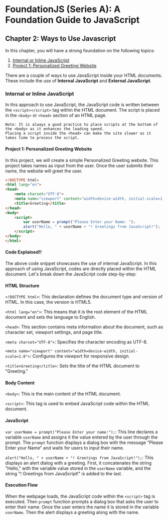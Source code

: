 # FoundationJS (Series A): A Foundation Guide to JavaScript

## Chapter 2: Ways to Use Javascript

In this chapter, you will have a strong foundation on the following topics: 

1. [Internal or Inline JavaScript](#internal-or-inline-javascript)
2. [Project 1: Personalized Greeting Website](#project-1-personalized-greeting-website)
   
There are a couple of ways to use JavaScript inside your HTML documents. These include the use of **Internal JavaScript** and **External JavaScript**.
    
### Internal or Inline JavaScript

In this approach to use JavaScript, the JavaScript code is  written between the `<script></script>` tag within the HTML document. The script is placed in the `<body>` or `<head>` section of an HTML page.

    Note: It is always a good practice to place scripts at the bottom of the <body> as it enhances the loading speed. 
    Placing a script inside the <head> can make the site slower as it takes time to process the script.

#### Project 1: Personalized Greeting Website

In this project, we will create a simple Personalized Greeting website. This project takes names as input from the user. Once the user submits their name, the website will greet the user.

```html
<!DOCTYPE html>
<html lang="en">
<head>
    <meta charset="UTF-8">
    <meta name="viewport" content="width=device-width, initial-scale=1.0">
    <title>Greeting</title>
</head>
<body>
    <script>
        var userName = prompt("Please Enter your Name: ");
        alert("Hello, " + userName + "! Greetings from JavaScript!");
    </script>
</body>
</html>
```
#### Code Explained!!

The above code snippet showcases the use of internal JavaScript. In this approach of using JavaScript, codes are directly placed within the HTML document. Let's break down the JavaScript code step-by-step:

#### HTML Structure

   `<!DOCTYPE html>`: This declaration defines the document type and version of HTML. In this case, the version is HTML5. 

   `<html lang="en">`: This means that it is the root element of the HTML document and sets the language to English.

   `<head>`: This section contains meta information about the document, such as character set, viewport settings, and page title.

   `<meta charset="UTF-8">`: Specifies the character encoding as UTF-8.

   `<meta name="viewport" content="width=device-width, initial-scale=1.0">`: Configures the viewport for responsive design.

   `<title>Greeting</title>`: Sets the title of the HTML document to "Greeting."

#### Body Content

   `<body>`: This is the main content of the HTML document.
      
   `<script>`: This tag is used to embed JavaScript code within the HTML document.

#### JavaScript

   `var userName = prompt("Please Enter your name:");`: This line declares a variable `userName` and assigns it the value entered by the user through the prompt. The `prompt`          function displays a dialog box with the message "Please Enter your Name" and waits for users to input their name.
   
   `alert("Hello, " + userName + "! Greetings from JavaScript!");`: This displays an alert dialog with a greeting. First, it concatenates the string "Hello," with the variable         value stored in the `userName` variable, and the string "! Greetings from JavaScript!" is added to the last.

#### Execution Flow

When the webpage loads, the JavaScript code within the `<script>` tag is executed. Then `prompt` function prompts a dialog box that asks the user to enter their name. Once the user enters the name it is stored in the variable `userName`. Then the alert displays a greeting along with the name.

    




